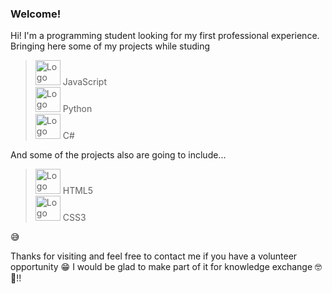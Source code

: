 ### Welcome!
Hi! I'm a programming student looking for my first professional experience.
Bringing here some of my projects while studing

> <img loading="lazy" src="https://cdn.jsdelivr.net/gh/devicons/devicon/icons/javascript/javascript-plain.svg" alt="Logo JavaScript" width="40" height="40"/> JavaScript<br>
> <img loading="lazy" src="https://cdn.jsdelivr.net/gh/devicons/devicon/icons/python/python-original-wordmark.svg" alt="Logo Python" width="40" height="40"/> Python<br>
> <img loading="lazy" src="https://cdn.jsdelivr.net/gh/devicons/devicon/icons/csharp/csharp-plain.svg" alt="Logo CSharp" width="40" height="40"/> C#<br>

And some of the projects also are going to include...
> <img loading="lazy" src="https://cdn.jsdelivr.net/gh/devicons/devicon/icons/html5/html5-plain-wordmark.svg" alt="Logo HTML" width="40" height="40"/> HTML5<br>
> <img loading="lazy" src="https://cdn.jsdelivr.net/gh/devicons/devicon/icons/css3/css3-plain-wordmark.svg" alt="Logo CSS" width="40" height="40"/> CSS3<br>

😅


Thanks for visiting and feel free to contact me if you have a volunteer opportunity 😁
I would be glad to make part of it for knowledge exchange 🤓🤝!!
